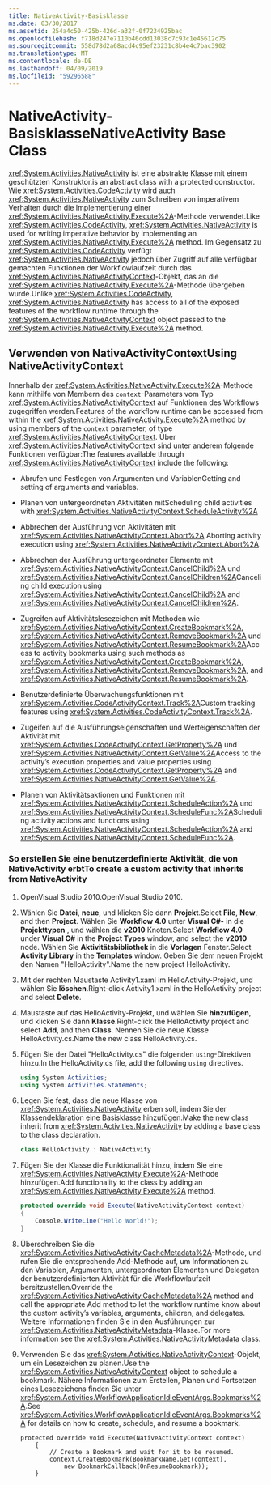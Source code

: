 ```yaml
---
title: NativeActivity-Basisklasse
ms.date: 03/30/2017
ms.assetid: 254a4c50-425b-426d-a32f-0f7234925bac
ms.openlocfilehash: f718d247e7110b46cdd13038c7c93c1e45612c75
ms.sourcegitcommit: 558d78d2a68acd4c95ef23231c8b4e4c7bac3902
ms.translationtype: MT
ms.contentlocale: de-DE
ms.lasthandoff: 04/09/2019
ms.locfileid: "59296588"
---
```

# <a name="nativeactivity-base-class"></a><span data-ttu-id="9a447-102">NativeActivity-Basisklasse</span><span class="sxs-lookup"><span data-stu-id="9a447-102">NativeActivity Base Class</span></span>

<xref:System.Activities.NativeActivity> <span data-ttu-id="9a447-103">ist eine abstrakte Klasse mit einem geschützten Konstruktor.</span><span class="sxs-lookup"><span data-stu-id="9a447-103">is an abstract class with a protected constructor.</span></span> <span data-ttu-id="9a447-104">Wie <xref:System.Activities.CodeActivity> wird auch <xref:System.Activities.NativeActivity> zum Schreiben von imperativem Verhalten durch die Implementierung einer <xref:System.Activities.NativeActivity.Execute%2A>-Methode verwendet.</span><span class="sxs-lookup"><span data-stu-id="9a447-104">Like <xref:System.Activities.CodeActivity>, <xref:System.Activities.NativeActivity> is used for writing imperative behavior by implementing an <xref:System.Activities.NativeActivity.Execute%2A> method.</span></span> <span data-ttu-id="9a447-105">Im Gegensatz zu <xref:System.Activities.CodeActivity> verfügt <xref:System.Activities.NativeActivity> jedoch über Zugriff auf alle verfügbar gemachten Funktionen der Workflowlaufzeit durch das <xref:System.Activities.NativeActivityContext>-Objekt, das an die <xref:System.Activities.NativeActivity.Execute%2A>-Methode übergeben wurde.</span><span class="sxs-lookup"><span data-stu-id="9a447-105">Unlike <xref:System.Activities.CodeActivity>, <xref:System.Activities.NativeActivity> has access to all of the exposed features of the workflow runtime through the <xref:System.Activities.NativeActivityContext> object passed to the <xref:System.Activities.NativeActivity.Execute%2A> method.</span></span>

## <a name="using-nativeactivitycontext"></a><span data-ttu-id="9a447-106">Verwenden von NativeActivityContext</span><span class="sxs-lookup"><span data-stu-id="9a447-106">Using NativeActivityContext</span></span>
 <span data-ttu-id="9a447-107">Innerhalb der <xref:System.Activities.NativeActivity.Execute%2A>-Methode kann mithilfe von Membern des `context`-Parameters vom Typ <xref:System.Activities.NativeActivityContext> auf Funktionen des Workflows zugegriffen werden.</span><span class="sxs-lookup"><span data-stu-id="9a447-107">Features of the workflow runtime can be accessed from within the <xref:System.Activities.NativeActivity.Execute%2A> method by using members of the `context` parameter, of type <xref:System.Activities.NativeActivityContext>.</span></span> <span data-ttu-id="9a447-108">Über <xref:System.Activities.NativeActivityContext> sind unter anderem folgende Funktionen verfügbar:</span><span class="sxs-lookup"><span data-stu-id="9a447-108">The features available through <xref:System.Activities.NativeActivityContext> include the following:</span></span>

-   <span data-ttu-id="9a447-109">Abrufen und Festlegen von Argumenten und Variablen</span><span class="sxs-lookup"><span data-stu-id="9a447-109">Getting and setting of arguments and variables.</span></span>

-   <span data-ttu-id="9a447-110">Planen von untergeordneten Aktivitäten mit</span><span class="sxs-lookup"><span data-stu-id="9a447-110">Scheduling child activities with</span></span> <xref:System.Activities.NativeActivityContext.ScheduleActivity%2A>

-   <span data-ttu-id="9a447-111">Abbrechen der Ausführung von Aktivitäten mit <xref:System.Activities.NativeActivityContext.Abort%2A>.</span><span class="sxs-lookup"><span data-stu-id="9a447-111">Aborting activity execution using <xref:System.Activities.NativeActivityContext.Abort%2A>.</span></span>

-   <span data-ttu-id="9a447-112">Abbrechen der Ausführung untergeordneter Elemente mit <xref:System.Activities.NativeActivityContext.CancelChild%2A> und <xref:System.Activities.NativeActivityContext.CancelChildren%2A></span><span class="sxs-lookup"><span data-stu-id="9a447-112">Canceling child execution using <xref:System.Activities.NativeActivityContext.CancelChild%2A> and <xref:System.Activities.NativeActivityContext.CancelChildren%2A>.</span></span>

-   <span data-ttu-id="9a447-113">Zugreifen auf Aktivitätslesezeichen mit Methoden wie <xref:System.Activities.NativeActivityContext.CreateBookmark%2A>, <xref:System.Activities.NativeActivityContext.RemoveBookmark%2A> und <xref:System.Activities.NativeActivityContext.ResumeBookmark%2A></span><span class="sxs-lookup"><span data-stu-id="9a447-113">Access to activity bookmarks using such methods as <xref:System.Activities.NativeActivityContext.CreateBookmark%2A>, <xref:System.Activities.NativeActivityContext.RemoveBookmark%2A>, and <xref:System.Activities.NativeActivityContext.ResumeBookmark%2A>.</span></span>

-   <span data-ttu-id="9a447-114">Benutzerdefinierte Überwachungsfunktionen mit <xref:System.Activities.CodeActivityContext.Track%2A></span><span class="sxs-lookup"><span data-stu-id="9a447-114">Custom tracking features using <xref:System.Activities.CodeActivityContext.Track%2A>.</span></span>

-   <span data-ttu-id="9a447-115">Zugeifen auf die Ausführungseigenschaften und Werteigenschaften der Aktivität mit <xref:System.Activities.CodeActivityContext.GetProperty%2A> und <xref:System.Activities.NativeActivityContext.GetValue%2A></span><span class="sxs-lookup"><span data-stu-id="9a447-115">Access to the activity’s execution properties and value properties using <xref:System.Activities.CodeActivityContext.GetProperty%2A> and <xref:System.Activities.NativeActivityContext.GetValue%2A>.</span></span>

-   <span data-ttu-id="9a447-116">Planen von Aktivitätsaktionen und Funktionen mit <xref:System.Activities.NativeActivityContext.ScheduleAction%2A> und <xref:System.Activities.NativeActivityContext.ScheduleFunc%2A></span><span class="sxs-lookup"><span data-stu-id="9a447-116">Scheduling activity actions and functions using <xref:System.Activities.NativeActivityContext.ScheduleAction%2A> and <xref:System.Activities.NativeActivityContext.ScheduleFunc%2A>.</span></span>

### <a name="to-create-a-custom-activity-that-inherits-from-nativeactivity"></a><span data-ttu-id="9a447-117">So erstellen Sie eine benutzerdefinierte Aktivität, die von NativeActivity erbt</span><span class="sxs-lookup"><span data-stu-id="9a447-117">To create a custom activity that inherits from NativeActivity</span></span>

1. <span data-ttu-id="9a447-118">OpenVisual Studio 2010.</span><span class="sxs-lookup"><span data-stu-id="9a447-118">OpenVisual Studio 2010.</span></span>

2. <span data-ttu-id="9a447-119">Wählen Sie **Datei**, **neue**, und klicken Sie dann **Projekt**.</span><span class="sxs-lookup"><span data-stu-id="9a447-119">Select **File**, **New**, and then **Project**.</span></span> <span data-ttu-id="9a447-120">Wählen Sie **Workflow 4.0** unter **Visual C#-** in die **Projekttypen** , und wählen die **v2010** Knoten.</span><span class="sxs-lookup"><span data-stu-id="9a447-120">Select **Workflow 4.0** under **Visual C#** in the **Project Types** window, and select the **v2010** node.</span></span> <span data-ttu-id="9a447-121">Wählen Sie **Aktivitätsbibliothek** in die **Vorlagen** Fenster.</span><span class="sxs-lookup"><span data-stu-id="9a447-121">Select **Activity Library** in the **Templates** window.</span></span> <span data-ttu-id="9a447-122">Geben Sie dem neuen Projekt den Namen "HelloActivity".</span><span class="sxs-lookup"><span data-stu-id="9a447-122">Name the new project HelloActivity.</span></span>

3. <span data-ttu-id="9a447-123">Mit der rechten Maustaste Activity1.xaml im HelloActivity-Projekt, und wählen Sie **löschen**.</span><span class="sxs-lookup"><span data-stu-id="9a447-123">Right-click Activity1.xaml in the HelloActivity project and select **Delete**.</span></span>

4. <span data-ttu-id="9a447-124">Maustaste auf das HelloActivity-Projekt, und wählen Sie **hinzufügen**, und klicken Sie dann **Klasse**.</span><span class="sxs-lookup"><span data-stu-id="9a447-124">Right-click the HelloActivity project and select **Add**, and then **Class**.</span></span> <span data-ttu-id="9a447-125">Nennen Sie die neue Klasse HelloActivity.cs.</span><span class="sxs-lookup"><span data-stu-id="9a447-125">Name the new class HelloActivity.cs.</span></span>

5. <span data-ttu-id="9a447-126">Fügen Sie der Datei "HelloActivity.cs" die folgenden `using`-Direktiven hinzu.</span><span class="sxs-lookup"><span data-stu-id="9a447-126">In the HelloActivity.cs file, add the following `using` directives.</span></span>

    ```csharp
    using System.Activities;
    using System.Activities.Statements;
    ```

6. <span data-ttu-id="9a447-127">Legen Sie fest, dass die neue Klasse von <xref:System.Activities.NativeActivity> erben soll, indem Sie der Klassendeklaration eine Basisklasse hinzufügen.</span><span class="sxs-lookup"><span data-stu-id="9a447-127">Make the new class inherit from <xref:System.Activities.NativeActivity> by adding a base class to the class declaration.</span></span>

    ```csharp
    class HelloActivity : NativeActivity
    ```

7. <span data-ttu-id="9a447-128">Fügen Sie der Klasse die Funktionalität hinzu, indem Sie eine <xref:System.Activities.NativeActivity.Execute%2A>-Methode hinzufügen.</span><span class="sxs-lookup"><span data-stu-id="9a447-128">Add functionality to the class by adding an <xref:System.Activities.NativeActivity.Execute%2A> method.</span></span>

    ```csharp
    protected override void Execute(NativeActivityContext context)
    {
        Console.WriteLine("Hello World!");
    }
    ```

8. <span data-ttu-id="9a447-129">Überschreiben Sie die <xref:System.Activities.NativeActivity.CacheMetadata%2A>-Methode, und rufen Sie die entsprechende Add-Methode auf, um Informationen zu den Variablen, Argumenten, untergeordneten Elementen und Delegaten der benutzerdefinierten Aktivität für die Workflowlaufzeit bereitzustellen.</span><span class="sxs-lookup"><span data-stu-id="9a447-129">Override the <xref:System.Activities.NativeActivity.CacheMetadata%2A> method and call the appropriate Add method to let the workflow runtime know about the custom activity’s variables, arguments, children, and delegates.</span></span> <span data-ttu-id="9a447-130">Weitere Informationen finden Sie in den Ausführungen zur <xref:System.Activities.NativeActivityMetadata>-Klasse.</span><span class="sxs-lookup"><span data-stu-id="9a447-130">For more information see the <xref:System.Activities.NativeActivityMetadata> class.</span></span>

9. <span data-ttu-id="9a447-131">Verwenden Sie das <xref:System.Activities.NativeActivityContext>-Objekt, um ein Lesezeichen zu planen.</span><span class="sxs-lookup"><span data-stu-id="9a447-131">Use the <xref:System.Activities.NativeActivityContext> object to schedule a bookmark.</span></span> <span data-ttu-id="9a447-132">Nähere Informationen zum Erstellen, Planen und Fortsetzen eines Lesezeichens finden Sie unter <xref:System.Activities.WorkflowApplicationIdleEventArgs.Bookmarks%2A>.</span><span class="sxs-lookup"><span data-stu-id="9a447-132">See <xref:System.Activities.WorkflowApplicationIdleEventArgs.Bookmarks%2A> for details on how to create, schedule, and resume a bookmark.</span></span>

    ```
    protected override void Execute(NativeActivityContext context)
        {
            // Create a Bookmark and wait for it to be resumed.
            context.CreateBookmark(BookmarkName.Get(context),
                new BookmarkCallback(OnResumeBookmark));
        }
    ```